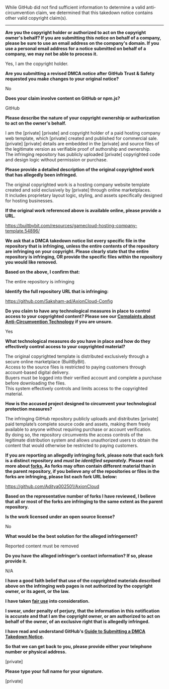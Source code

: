 While GitHub did not find sufficient information to determine a valid anti-circumvention claim, we determined that this takedown notice contains other valid copyright claim(s).

---

**Are you the copyright holder or authorized to act on the copyright owner's behalf? If you are submitting this notice on behalf of a company, please be sure to use an email address on the company's domain. If you use a personal email address for a notice submitted on behalf of a company, we may not be able to process it.**

Yes, I am the copyright holder.

**Are you submitting a revised DMCA notice after GitHub Trust & Safety requested you make changes to your original notice?**

No

**Does your claim involve content on GitHub or npm.js?**

GitHub

**Please describe the nature of your copyright ownership or authorization to act on the owner's behalf.**

I am the [private] [private] and copyright holder of a paid hosting company web template, which [private] created and published for commercial sale.  
[private] [private] details are embedded in the [private] and source files of the legitimate version as verifiable proof of authorship and ownership.  
The infringing repository has publicly uploaded [private] copyrighted code and design logic without permission or purchase.

**Please provide a detailed description of the original copyrighted work that has allegedly been infringed.**

The original copyrighted work is a hosting company website template created and sold exclusively by [private] through online marketplaces.  
It includes proprietary layout logic, styling, and assets specifically designed for hosting businesses.

**If the original work referenced above is available online, please provide a URL.**

https://builtbybit.com/resources/gamecloud-hosting-company-template.54896/

**We ask that a DMCA takedown notice list every specific file in the repository that is infringing, unless the entire contents of the repository are infringing on your copyright. Please clearly state that the entire repository is infringing, OR provide the specific files within the repository you would like removed.**

**Based on the above, I confirm that:**

The entire repository is infringing

**Identify the full repository URL that is infringing:**

https://github.com/Saksham-ad/AxionCloud-Config

**Do you claim to have any technological measures in place to control access to your copyrighted content? Please see our <a href="https://docs.github.com/articles/guide-to-submitting-a-dmca-takedown-notice#complaints-about-anti-circumvention-technology">Complaints about Anti-Circumvention Technology</a> if you are unsure.**

Yes

**What technological measures do you have in place and how do they effectively control access to your copyrighted material?**

The original copyrighted template is distributed exclusively through a secure online marketplace (BuiltByBit).  
Access to the source files is restricted to paying customers through account-based digital delivery.  
Buyers must be logged into their verified account and complete a purchase before downloading the files.  
This system effectively controls and limits access to the copyrighted material.

**How is the accused project designed to circumvent your technological protection measures?**

The infringing GitHub repository publicly uploads and distributes [private] paid template’s complete source code and assets, making them freely available to anyone without requiring purchase or account verification.  
By doing so, the repository circumvents the access controls of the legitimate distribution system and allows unauthorized users to obtain the content that would otherwise be restricted to paying customers.

**If you are reporting an allegedly infringing fork, please note that each fork is a distinct repository and <i>must be identified separately</i>. Please read more about <a href="https://docs.github.com/articles/dmca-takedown-policy#b-what-about-forks-or-whats-a-fork">forks.</a> As forks may often contain different material than in the parent repository, if you believe any of the repositories or files in the forks are infringing, please list each fork URL below:**

https://github.com/Aditya002501/AxionCloud

**Based on the representative number of forks I have reviewed, I believe that all or most of the forks are infringing to the same extent as the parent repository.**

**Is the work licensed under an open source license?**

No

**What would be the best solution for the alleged infringement?**

Reported content must be removed

**Do you have the alleged infringer’s contact information? If so, please provide it.**

N/A

**I have a good faith belief that use of the copyrighted materials described above on the infringing web pages is not authorized by the copyright owner, or its agent, or the law.**

**I have taken <a href="https://www.lumendatabase.org/topics/22">fair use</a> into consideration.**

**I swear, under penalty of perjury, that the information in this notification is accurate and that I am the copyright owner, or am authorized to act on behalf of the owner, of an exclusive right that is allegedly infringed.**

**I have read and understand GitHub's <a href="https://docs.github.com/articles/guide-to-submitting-a-dmca-takedown-notice/">Guide to Submitting a DMCA Takedown Notice</a>.**

**So that we can get back to you, please provide either your telephone number or physical address.**

[private]

**Please type your full name for your signature.**

[private]
